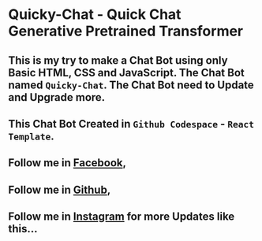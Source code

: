 # Quicky-Chat - Quick Chat Generative Pretrained Transformer

## This is my try to make a Chat Bot using only Basic HTML, CSS and JavaScript. The Chat Bot named `Quicky-Chat`. The Chat Bot need to Update and Upgrade more.

## This Chat Bot Created in `Github Codespace` - `React Template`.

## Follow me in [Facebook](https://www.facebook.com/profile.php?id=100092647425033),
## Follow me in [Github](https://github.com/devsujay19),
## Follow me in [Instagram](https://www.instagram.com/devsujay19) for more Updates like this...
